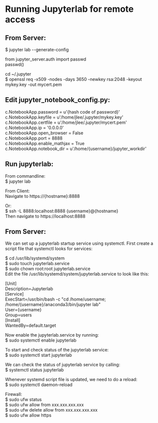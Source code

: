 # Running Jupyterlab for remote access

## From Server:

$ jupyter lab --generate-config

from jupyter_server.auth import passwd \
passwd()

cd ~/.jupyter \
$ openssl req -x509 -nodes -days 3650 -newkey rsa:2048 -keyout mykey.key -out mycert.pem


## Edit jupyter_notebook_config.py:

c.NotebookApp.password = u'{hash code of password}' \
c.NotebookApp.keyfile = u'/home/jlee/.jupyter/mykey.key' \
c.NotebookApp.certfile = u'/home/jlee/.jupyter/mycert.pem' \
c.NotebookApp.ip = '0.0.0.0' \
c.NotebookApp.open_browser = False \
c.NotebookApp.port = 8888 \
c.NotebookApp.enable_mathjax = True \
c.NotebookApp.notebook_dir = u'/home/{username}/jupyter_workdir'

## Run jupyterlab:

From commandline: \
$ jupyter lab

From Client: \
Navigate to https://{hostname}:8888

Or: \
$ ssh -L 8888:localhost:8888 {username}@{hostname} \
Then navigate to https://localhost:8888


## From Server:
We can set up a jupyterlab startup service using systemctl. First create a script file that systemctl looks for services:

$ cd /usr/lib/systemd/system \
$ sudo touch jupyterlab.service \
$ sudo chown root:root jupyterlab.service \
Edit the file /usr/lib/systemd/system/jupyterlab.service to look like this:

[Unit] \
Description=Jupyterlab \
[Service] \
ExecStart=/usr/bin/bash -c "cd /home/username; /home/{username}/anaconda3/bin/jupyter lab" \
User={username} \
Group=users \
[Install] \
WantedBy=default.target

Now enable the jupyterlab.service by running: \
$ sudo systemctl enable jupyterlab

To start and check status of the jupyterlab service: \
$ sudo systemctl start jupyterlab

We can check the status of jupyterlab service by calling: \
$ systemctl status jupyterlab

Whenever systemd script file is updated, we need to do a reload: \
$ sudo systemctl daemon-reload

Firewall: \
$ sudo ufw status \
$ sudo ufw allow from xxx.xxx.xxx.xxx \
$ sudo ufw delete allow from xxx.xxx.xxx.xxx \
$ sudo ufw allow https

